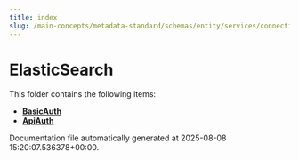 ```yaml
---
title: index
slug: /main-concepts/metadata-standard/schemas/entity/services/connections/search/elasticsearch
---
```


# ElasticSearch

This folder contains the following items:

- [**BasicAuth**](/main-concepts/metadata-standard/schemas/entity/services/connections/search/elasticsearch/basicauth)
- [**ApiAuth**](/main-concepts/metadata-standard/schemas/entity/services/connections/search/elasticsearch/apiauth)


Documentation file automatically generated at 2025-08-08 15:20:07.536378+00:00.
